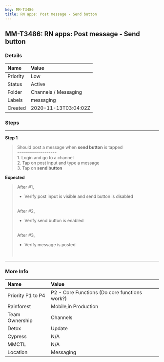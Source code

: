 ```yaml
---
key: MM-T3486
title: RN apps: Post message - Send button
---
```


## MM-T3486: RN apps: Post message - Send button

### Details

| Name     | Value                |
| :------- | :------------------- |
| Priority | Low                  |
| Status   | Active               |
| Folder   | Channels / Messaging |
| Labels   | messaging            |
| Created  | 2020-11-13T03:04:02Z |

### Steps

<hr/>

**Step 1**

> <article>Should post a message when <strong>send button</strong> is tapped<br>--------------------<br>1. Login and go to a channel<br>2. Tap on post input and type a message<br>3. Tap on <strong>send button</strong></article>

**Expected**

> <article>After #1,<ul><li>Verify post input is visible and send button is disabled</li></ul><br>After #2,<ul><li>Verify send button is enabled</li></ul><br>After #3,<ul><li>Verify message is posted</li></ul><br></article>

<hr/>

### More Info

| Name              | Value                                         |
| :---------------- | :-------------------------------------------- |
| Priority P1 to P4 | P2 - Core Functions (Do core functions work?) |
| Rainforest        | Mobile,in Production                          |
| Team Ownership    | Channels                                      |
| Detox             | Update                                        |
| Cypress           | N/A                                           |
| MMCTL             | N/A                                           |
| Location          | Messaging                                     |
